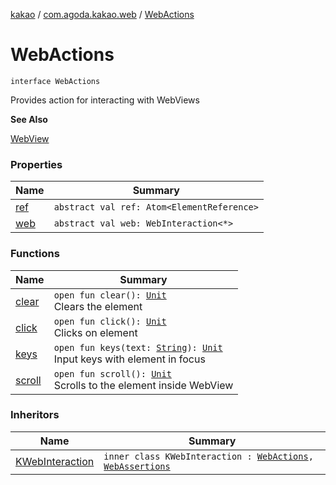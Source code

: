 [kakao](../../index.md) / [com.agoda.kakao.web](../index.md) / [WebActions](./index.md)

# WebActions

`interface WebActions`

Provides action for interacting with WebViews

**See Also**

[WebView](#)

### Properties

| Name | Summary |
|---|---|
| [ref](ref.md) | `abstract val ref: Atom<ElementReference>` |
| [web](web.md) | `abstract val web: WebInteraction<*>` |

### Functions

| Name | Summary |
|---|---|
| [clear](clear.md) | `open fun clear(): `[`Unit`](https://kotlinlang.org/api/latest/jvm/stdlib/kotlin/-unit/index.html)<br>Clears the element |
| [click](click.md) | `open fun click(): `[`Unit`](https://kotlinlang.org/api/latest/jvm/stdlib/kotlin/-unit/index.html)<br>Clicks on element |
| [keys](keys.md) | `open fun keys(text: `[`String`](https://kotlinlang.org/api/latest/jvm/stdlib/kotlin/-string/index.html)`): `[`Unit`](https://kotlinlang.org/api/latest/jvm/stdlib/kotlin/-unit/index.html)<br>Input keys with element in focus |
| [scroll](scroll.md) | `open fun scroll(): `[`Unit`](https://kotlinlang.org/api/latest/jvm/stdlib/kotlin/-unit/index.html)<br>Scrolls to the element inside WebView |

### Inheritors

| Name | Summary |
|---|---|
| [KWebInteraction](../-web-element-builder/-k-web-interaction/index.md) | `inner class KWebInteraction : `[`WebActions`](./index.md)`, `[`WebAssertions`](../-web-assertions/index.md) |

